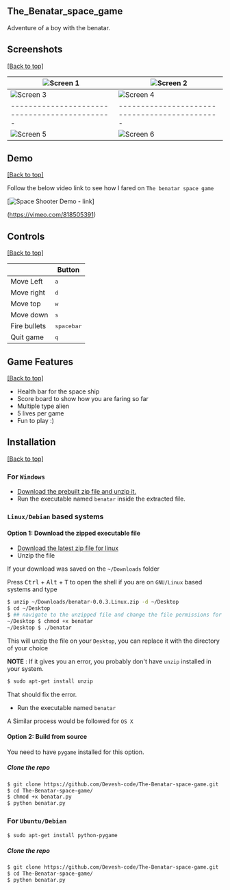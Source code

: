 ## The_Benatar_space_game
Adventure of a boy with the benatar.

## Screenshots

[[Back to top]](https://github.com/Devesh-code/The-Benatar-space-game#The_Benatar_space_game)

| ![Screen 1](https://i.imgur.com/puDP3f8.jpg) | ![Screen 2](https://i.imgur.com/Xk0gO5i.jpg) |
|---------------------------------------------|---------------------------------------------|
| ![Screen 3](https://i.imgur.com/ik0DDxT.jpg) | ![Screen 4](https://i.imgur.com/8w5ydNf.jpg) |
|---------------------------------------------|---------------------------------------------|
| ![Screen 5](https://i.imgur.com/1vfMMXJ.jpg) | ![Screen 6](https://i.imgur.com/Sa7eDsF.jpg) |

## Demo

[[Back to top]](https://github.com/Devesh-code/The-Benatar-space-game#The_Benatar_space_game)

Follow the below video link to see how I fared on ``The benatar space game``

[![Space Shooter Demo - link](https://i.imgur.com/puDP3f8.jpg)]

(https://vimeo.com/818505391)

## Controls

[[Back to top]](https://github.com/Devesh-code/The-Benatar-space-game#The_Benatar_space_game)

|              | Button              |
|--------------|---------------------|
| Move Left    | <kbd>a</kbd>     |
| Move right   | <kbd>d</kbd>    |
| Move top     | <kbd>w</kbd>    |
| Move down    | <kbd>s</kbd>    |
| Fire bullets | <kbd>spacebar</kbd> |
| Quit game    | <kbd>q</kbd>      |

## Game Features

[[Back to top]](https://github.com/Devesh-code/The-Benatar-space-game#The_Benatar_space_game)

- Health bar for the space ship
- Score board to show how you are faring so far
- Multiple type alien 
- 5 lives per game
- Fun to play :)

## Installation

[[Back to top]](https://github.com/Devesh-code/The-Benatar-space-game#The_Benatar_space_game)

### For `Windows`

- [Download the prebuilt zip file and unzip it.](https://github.com/Devesh-code/The-Benatar-space-game/archive/refs/heads/main.zip)
- Run the executable named `benatar` inside the extracted file.

### `Linux/Debian` based systems

#### Option 1: Download the zipped executable file

- [Download the latest zip file for linux](https://github.com/Devesh-code/The-Benatar-space-game/archive/refs/heads/main.zip)
- Unzip the file

If your download was saved on the `~/Downloads` folder

Press <kbd>Ctrl</kbd> + <kbd>Alt</kbd> + <kbd>T</kbd> to open the shell if you are on `GNU/Linux` based systems and type

```bash
$ unzip ~/Downloads/benatar-0.0.3.Linux.zip -d ~/Desktop
$ cd ~/Desktop
$ ## navigate to the unzipped file and change the file permissions for the executable
~/Desktop $ chmod +x benatar
~/Desktop $ ./benatar
```

This will unzip the file on your `Desktop`, you can replace it with the directory of your choice

**NOTE** : If it gives you an error, you probably don't have `unzip` installed in your system.

```bash
$ sudo apt-get install unzip
```
That should fix the error.

- Run the executable named `benatar`

A Similar process would be followed for `OS X`

#### Option 2: Build from source

You need to have `pygame` installed for this option. 

##### Clone the repo
```sh
$ git clone https://github.com/Devesh-code/The-Benatar-space-game.git
$ cd The-Benatar-space-game/
$ chmod +x benatar.py
$ python benatar.py
```


### For `Ubuntu/Debian`

```bash
$ sudo apt-get install python-pygame
```

##### Clone the repo

```bash
$ git clone https://github.com/Devesh-code/The-Benatar-space-game.git
$ cd The-Benatar-space-game/ 
$ python benatar.py
```
